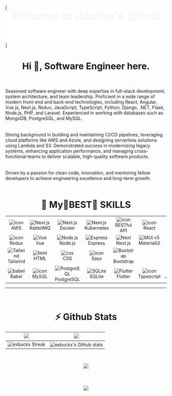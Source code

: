 [![MasterHead](https://github.com/BEPb/BEPb/blob/main/assets/Bottom_up.svg)]
<h1 align="center">Hi 👋, Software Engineer here.</h1>
<br>
<br>
Seasoned software engineer with deep expertise in full-stack development, system architecture, and team leadership. Proficient in a wide range of modern front-end and back-end technologies, including React, Angular, Vue.js, Next.js, Redux, JavaScript, TypeScript, Python, Django, .NET, Flask, Node.js, PHP, and Laravel. Experienced in working with databases such as MongoDB, PostgreSQL, and MySQL.
<br>
<br>
<br>
Strong background in building and maintaining CI/CD pipelines, leveraging cloud platforms like AWS and Azure, and designing serverless solutions using Lambda and S3. Demonstrated success in modernizing legacy systems, enhancing application performance, and managing cross-functional teams to deliver scalable, high-quality software products.
<br>
<br>
<br>
Driven by a passion for clean code, innovation, and mentoring fellow developers to achieve engineering excellence and long-term growth.
<br>

<br>
<h1 align="center">💫 My🌟BEST🌟 SKILLS</h1>
<p align="center">
<table align="center">
  <tr>    
    <td align="center" width="90">
      <img src="https://techstack-generator.vercel.app/aws-icon.svg" alt="icon" width="55" height="55" />
      <br>AWS
    </td> 
    <td align="center" width="90">
      <img src="https://skillicons.dev/icons?i=rabbitmq" width="45" height="45" alt="Next.js" />
      <br>RabbitMQ
    </td>
    <td align="center" width="90">
      <img src="https://skillicons.dev/icons?i=docker" width="45" height="45" alt="Next.js" />
      <br>Docker
    </td>
    <td align="center" width="90">
      <img src="https://skillicons.dev/icons?i=kubernetes" width="45" height="45" alt="Next.js" />
      <br>Kubernetes
    </td>
    <td align="center" width="90">
      <img src="https://techstack-generator.vercel.app/restapi-icon.svg" alt="icon" width="55" height="55" />
      <br>RESTful API
    </td>
    <td align="center" width="90">
      <img src="https://techstack-generator.vercel.app/react-icon.svg" alt="icon" width="55" height="55" />
      <br>React
    </td>  
  </tr> 
  <tr> 
     <td align="center" width="90">
      <img src="https://techstack-generator.vercel.app/redux-icon.svg" alt="icon" width="55" height="55" />
      <br>Redux
    </td> 
    <td align="center" width="90">
      <img src="https://skillicons.dev/icons?i=vue" width="45" height="45" alt="Vue" />
      <br>Vue
    </td>
    <td align="center" width="90">
      <img src="https://skillicons.dev/icons?i=nodejs" width="45" height="45" alt="Node.js" />
      <br>Node.js
    </td>
    <td align="center" width="90">
      <img src="https://skillicons.dev/icons?i=express" width="45" height="45" alt="Express" />
      <br>Express
    </td> 
    <td align="center" width="90">
      <img src="https://skillicons.dev/icons?i=nextjs" width="45" height="45" alt="Next" />
      <br>Next.js
    </td>   
    <td align="center" width="90">
      <img src="https://skillicons.dev/icons?i=materialui" width="45" height="45" alt="MUI v5" />
      <br>MaterialUI
    </td>
  </tr>
  <tr>
    <td align="center" width="90">
      <img src="https://skillicons.dev/icons?i=tailwind" width="45" height="45" alt="Tailwind" />
      <br>Tailwind
    </td>
    <td align="center" width="90">
      <img src="https://skillicons.dev/icons?i=html" width="45" height="45" alt="html" />
      <br>HTML
    </td>
    <td align="center" width="90">
      <img src="https://skillicons.dev/icons?i=css" width="45" height="45" alt="css" />
      <br>CSS
    </td>
    <td align="center" width="90">
      <img src="https://techstack-generator.vercel.app/sass-icon.svg" alt="icon" width="55" height="55" />
      <br>Sass
    </td>
    <td align="center" width="90">
      <img src="https://skillicons.dev/icons?i=bootstrap" width="45" height="45" alt="Bootstrap" />
      <br>Bootstrap
    </td>

  </tr>    <td align="center" width="90">
      <img src="https://skillicons.dev/icons?i=babel" width="45" height="45" alt="babel" />
      <br>Babel
    </td> 
    <td align="center" width="90">
      <img src="https://techstack-generator.vercel.app/mysql-icon.svg" alt="icon" width="55" height="55" />
      <br>MySQL
    </td>
    <td align="center" width="90">
      <img src="https://skillicons.dev/icons?i=postgres" width="45" height="45" alt="PostgreSQL" />
      <br>PostgreSQL
    </td>
    <td align="center" width="90">
      <img src="https://skillicons.dev/icons?i=sqlite" width="45" height="45" alt="SQLite" />
      <br>SQLite
    </td>
    <td align="center" width="90">
      <img src="https://skillicons.dev/icons?i=flutter" width="45" height="45" alt="Flutter" />
      <br>Flutter
    </td>
    <td align="center" width="90">
      <img src="https://techstack-generator.vercel.app/ts-icon.svg" alt="icon" width="55" height="55" />
      <br>Typescript
    </td>
    <td align="center" width="90">
      <img src="https://techstack-generator.vercel.app/js-icon.svg" alt="icon" width="55" height="55" />
      <br>JavaScript
    </td>
    <td align="center" width="90">
      <img src="https://techstack-generator.vercel.app/java-icon.svg" alt="icon" width="55" height="55" />
      <br>Java
    </td>
    <td align="center" width="90">
      <img src="https://techstack-generator.vercel.app/csharp-icon.svg" alt="icon" width="55" height="55" />
      <br>C#
    </td>
    <td align="center" width="90">
      <img src="https://techstack-generator.vercel.app/cpp-icon.svg" alt="icon" width="55" height="55" />
      <br>C++
    </td>
  <tr>
    
  </tr>
</table>
</p>
<hr>
<br>
</div>

<h1 align="center">⚡ Github Stats</h1>

| ![](http://github-profile-summary-cards.vercel.app/api/cards/most-commit-language?username=exbucks&theme=algolia) | ![](http://github-profile-summary-cards.vercel.app/api/cards/repos-per-language?username=exbucks&theme=algolia) |
| :-----------------------------------------------------------------------------------------------------------------------------------------------------------------------------------------------------: | :--------------------------------------------------------------------------------------------------------------------------------------------------------------------------------------: |
|                                           <img  width="450em"   src="https://streak-stats.demolab.com?user=exbucks&theme=vue-dark" alt="exbucks Streak" />                                           |  <img width="450em" align="center" alt="exbucks's Github stats"  src="https://github-readme-stats.vercel.app/api?username=exbucks&show_icons=true&count_private=true&theme=vue-dark" />   |

<br/>
<p align="center"> <img src="https://quotes-github-readme.vercel.app/api?type=horizontal&theme=dark&quote=To%20know,%20is%20to%20know%20that%20you%20know%20nothing.%20Nothing%20but%20the%20art%20of%20self-ignorance.&author=He%20who%20embraced%20his%20own%20ignorance" /> </p>

<h1 align="center"><img src="https://komarev.com/ghpvc/?username=exbucks" /></h1>



